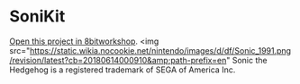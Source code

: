 SoniKit
=====

[Open this project in 8bitworkshop](http://8bitworkshop.com/redir.html?platform=sms-sms-libcv&githubURL=https%3A%2F%2Fgithub.com%2FPac-MagicianGITHUB%2FSoniKit&file=sonicSMS.c).
<img src="https://static.wikia.nocookie.net/nintendo/images/d/df/Sonic_1991.png/revision/latest?cb=20180614000910&amp;path-prefix=en"
     Sonic the Hedgehog is a registered trademark of SEGA of America Inc.
